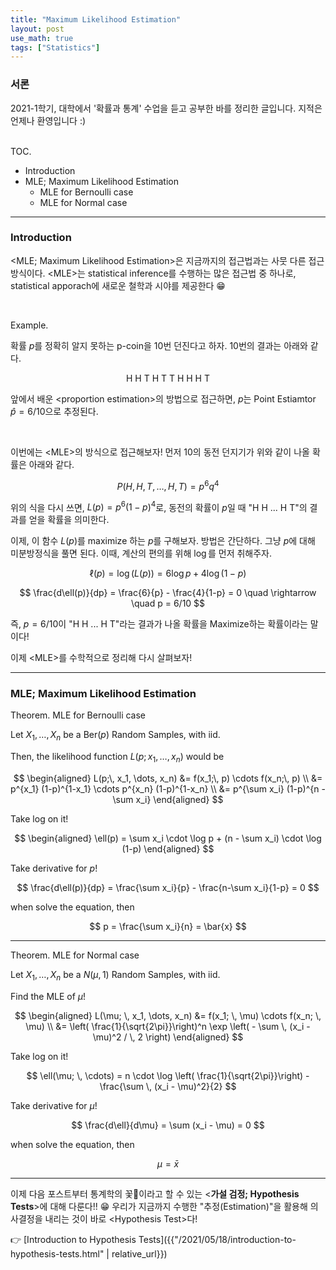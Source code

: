 ```yaml
---
title: "Maximum Likelihood Estimation"
layout: post
use_math: true
tags: ["Statistics"]
---
```


### 서론
2021-1학기, 대학에서 '확률과 통계' 수업을 듣고 공부한 바를 정리한 글입니다. 지적은 언제나 환영입니다 :)

<br><span class="statement-title">TOC.</span><br>

- Introduction
- MLE; Maximum Likelihood Estimation
  - MLE for Bernoulli case
  - MLE for Normal case

<hr/>

### Introduction

\<MLE; Maximum Likelihood Estimation\>은 지금까지의 접근법과는 사뭇 다른 접근 방식이다. \<MLE\>는 statistical inference를 수행하는 많은 접근법 중 하나로, statistical apporach에 새로운 철학과 시야를 제공한다 😁

<br/>

<span class="statement-title">Example.</span><br>

확률 $p$를 정확히 알지 못하는 p-coin을 10번 던진다고 하자. 10번의 결과는 아래와 같다.

<div align="center" style="margin: 8px">

H H T H T T H H H T

</div>

앞에서 배운 \<proportion estimation\>의 방법으로 접근하면, $p$는 Point Estiamtor $\hat{p} = 6/10$으로 추정된다.

<br/>

이번에는 \<MLE\>의 방식으로 접근해보자! 먼저 10의 동전 던지기가 위와 같이 나올 확률은 아래와 같다.

$$
P(H, H, T, \dots, H, T) = p^6 q^4
$$

위의 식을 다시 쓰면, $L(p) = p^6 (1-p)^4$로, 동전의 확률이 $p$일 때 "H H ... H T"의 결과를 얻을 확률을 의미한다.

이제, 이 함수 $L(p)$를 maximize 하는 $p$를 구해보자. 방법은 간단하다. 그냥 $p$에 대해 미분방정식을 풀면 된다. 이때, 계산의 편의를 위해 $\log$를 먼저 취해주자.

$$
\ell(p) = \log (L(p)) = 6 \log p + 4 \log (1-p)
$$

$$
\frac{d\ell(p)}{dp} = \frac{6}{p} - \frac{4}{1-p} = 0 \quad \rightarrow \quad p = 6/10
$$

즉, $p=6/10$이 "H H ... H T"라는 결과가 나올 확률을 Maximize하는 확률이라는 말이다!

이제 \<MLE\>를 수학적으로 정리해 다시 살펴보자!

<hr/>

### MLE; Maximum Likelihood Estimation

<div class="theorem" markdown="1">

<span class="statement-title">Theorem.</span> MLE for Bernoulli case<br>

Let $X_1, \dots, X_n$ be a $\text{Ber}(p)$ Random Samples, with iid.

Then, the likelihood function $L(p; x_1, \dots, x_n)$ would be

$$
\begin{aligned}
L(p;\, x_1, \dots, x_n)
&= f(x_1;\, p) \cdots f(x_n;\, p) \\
&= p^{x_1} (1-p)^{1-x_1} \cdots p^{x_n} (1-p)^{1-x_n} \\
&= p^{\sum x_i} (1-p)^{n - \sum x_i}
\end{aligned}
$$

Take log on it!

$$
\begin{aligned}
\ell(p) = \sum x_i \cdot \log p + (n - \sum x_i) \cdot \log (1-p)
\end{aligned}
$$

Take derivative for $p$!

$$
\frac{d\ell(p)}{dp} = \frac{\sum x_i}{p} - \frac{n-\sum x_i}{1-p} = 0
$$

when solve the equation, then

$$
p = \frac{\sum x_i}{n} = \bar{x}
$$

</div>

<hr/>

<div class="theorem" markdown="1">

<span class="statement-title">Theorem.</span> MLE for Normal case<br>

Let $X_1, \dots, X_n$ be a $N(\mu, 1)$ Random Samples, with iid.

Find the MLE of $\mu$!

$$
\begin{aligned}
L(\mu; \, x_1, \dots, x_n)
&= f(x_1; \, \mu) \cdots f(x_n; \, \mu) \\
&= \left( \frac{1}{\sqrt{2\pi}}\right)^n \exp \left( - \sum \, (x_i - \mu)^2 / \, 2 \right)
\end{aligned}
$$

Take log on it!

$$
\ell(\mu; \, \cdots) = n \cdot \log \left( \frac{1}{\sqrt{2\pi}}\right) - \frac{\sum \, (x_i - \mu)^2}{2}
$$

Take derivative for $\mu$!

$$
\frac{d\ell}{d\mu} = \sum (x_i - \mu) = 0
$$

when solve the equation, then

$$
\mu = \bar{x}
$$

</div>

<hr/>

이제 다음 포스트부터 통계학의 꽃🌹이라고 할 수 있는 \<**가설 검정; Hypothesis Tests**\>에 대해 다룬다!! 😁 우리가 지금까지 수행한 "추정(Estimation)"을 활용해 의사결정을 내리는 것이 바로 \<Hypothesis Test\>다!

👉 [Introduction to Hypothesis Tests]({{"/2021/05/18/introduction-to-hypothesis-tests.html" | relative_url}})

